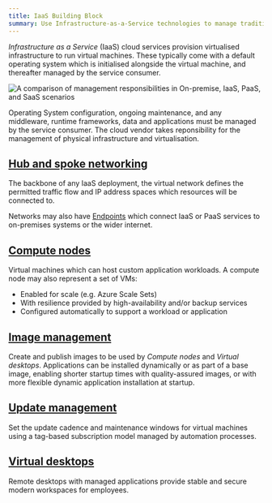 ```yaml
---
title: IaaS Building Block
summary: Use Infrastructure-as-a-Service technologies to manage traditional datacentre components like VMs, NVAs, and networking.
---
```

_Infrastructure as a Service_ (IaaS) cloud services provision virtualised infrastructure to run virtual machines. These typically come with a default operating system which is initialised alongside the virtual machine, and thereafter managed by the service consumer.

![A comparison of management responsibilities in On-premise, IaaS, PaaS, and SaaS scenarios](/assets/images/ref-arch/iaas-paas-i.svg)

Operating System configuration, ongoing maintenance, and any middleware, runtime frameworks, data and applications must be managed by the service consumer. The cloud vendor takes reponsibility for the management of physical infrastructure and virtualisation.

## [Hub and spoke networking](/cloudmarque/architecture/iaas/hub-and-spoke.html)
The backbone of any IaaS deployment, the virtual network defines the permitted traffic flow and IP address spaces which resources will be connected to.

Networks may also have [Endpoints](/cloudmarque/architecture/endpoints/) which connect IaaS or PaaS services to on-premises systems or the wider internet.

## [Compute nodes](/cloudmarque/architecture/iaas/compute-nodes.html)
Virtual machines which can host custom application workloads. A compute node may also represent a set of VMs:

 * Enabled for scale (e.g. Azure Scale Sets)
 * With resilience provided by high-availability and/or backup services
 * Configured automatically to support a workload or application

## [Image management ](/cloudmarque/architecture/iaas/images.html)
Create and publish images to be used by _Compute nodes_ and _Virtual desktops_. Applications can be installed dynamically or as part of a base image, enabling shorter startup times with quality-assured images, or with more flexible dynamic application installation at startup.

## [Update management ](/cloudmarque/architecture/iaas/update-management.html)
Set the update cadence and maintenance windows for virtual machines using a tag-based subscription model managed by automation processes.

## [Virtual desktops](/cloudmarque/architecture/iaas/compute-nodes.html)
Remote desktops with managed applications provide stable and secure modern workspaces for employees.